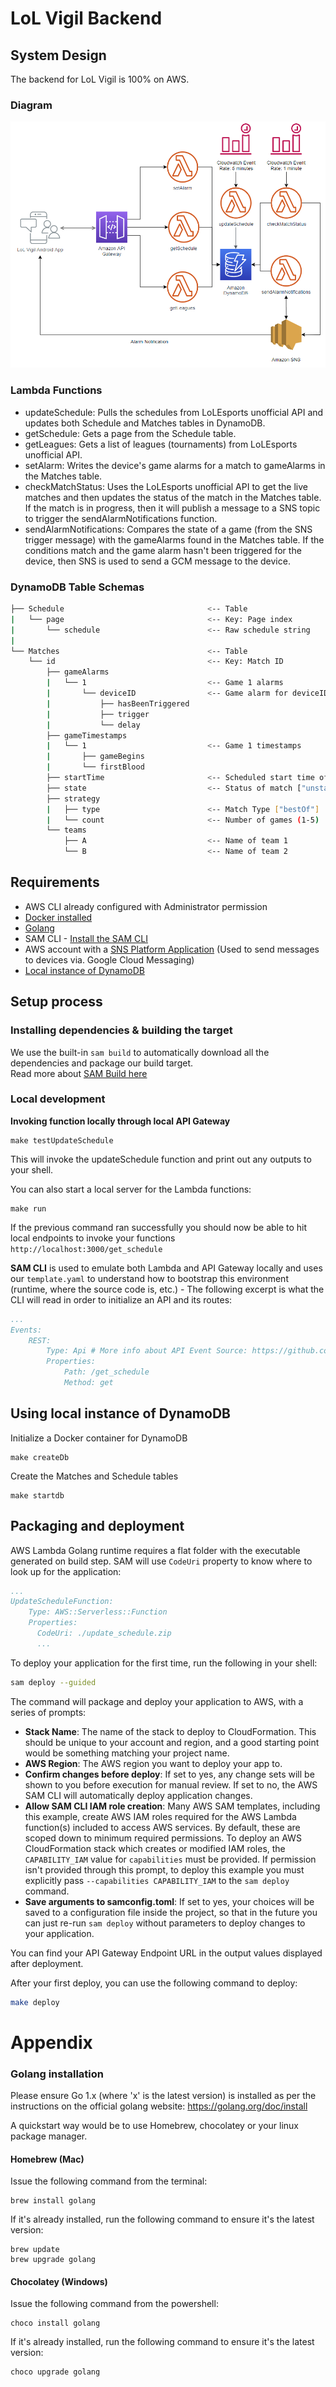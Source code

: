 # LoL Vigil Backend

## System Design
The backend for LoL Vigil is 100% on AWS. 

### Diagram

![System design diagram](assets/system_design.PNG)

### Lambda Functions

- updateSchedule: Pulls the schedules from LoLEsports unofficial API and updates both Schedule and Matches tables in DynamoDB.
- getSchedule: Gets a page from the Schedule table.
- getLeagues: Gets a list of leagues (tournaments) from LoLEsports unofficial API.
- setAlarm: Writes the device's game alarms for a match to gameAlarms in the Matches table.
- checkMatchStatus: Uses the LoLEsports unofficial API to get the live matches and then updates the status of the match in the Matches table. If the match is in progress, then it will publish a message to a SNS topic to trigger the sendAlarmNotifications function.
- sendAlarmNotifications: Compares the state of a game (from the SNS trigger message) with the gameAlarms found in the Matches table. If the conditions match and the game alarm hasn't been triggered for the device, then SNS is used to send a GCM message to the device.

### DynamoDB Table Schemas
```bash
├── Schedule                                <-- Table
|   └── page                                <-- Key: Page index
|       └── schedule                        <-- Raw schedule string
|
└── Matches                                 <-- Table
    └── id                                  <-- Key: Match ID
        ├── gameAlarms                    
        |   └── 1                           <-- Game 1 alarms
        |       └── deviceID                <-- Game alarm for deviceID
        |           ├── hasBeenTriggered 
        |           ├── trigger              
        |           └── delay                 
        ├── gameTimestamps                 
        |   └── 1                           <-- Game 1 timestamps
        |       ├── gameBegins            
        |       └── firstBlood                 
        ├── startTime                       <-- Scheduled start time of match 
        ├── state                           <-- Status of match ["unstarted", "inProgress", "completed"]
        ├── strategy                     
        |   ├── type                        <-- Match Type ["bestOf"]
        |   └── count                       <-- Number of games (1-5)         
        └── teams                        
            ├── A                           <-- Name of team 1
            └── B                           <-- Name of team 2  
```

## Requirements

* AWS CLI already configured with Administrator permission
* [Docker installed](https://www.docker.com/community-edition)
* [Golang](https://golang.org)
* SAM CLI - [Install the SAM CLI](https://docs.aws.amazon.com/serverless-application-model/latest/developerguide/serverless-sam-cli-install.html)
* AWS account with a [SNS Platform Application](https://aws.amazon.com/premiumsupport/knowledge-center/create-android-push-messaging-sns/) (Used to send messages to devices via. Google Cloud Messaging)
* [Local instance of DynamoDB](https://docs.aws.amazon.com/amazondynamodb/latest/developerguide/DynamoDBLocal.DownloadingAndRunning.html) 

## Setup process

### Installing dependencies & building the target 

We use the built-in `sam build` to automatically download all the dependencies and package our build target.   
Read more about [SAM Build here](https://docs.aws.amazon.com/serverless-application-model/latest/developerguide/sam-cli-command-reference-sam-build.html) 

### Local development

**Invoking function locally through local API Gateway**
```shell
make testUpdateSchedule
```
This will invoke the updateSchedule function and print out any outputs to your shell.


You can also start a local server for the Lambda functions:
```shell
make run
```
If the previous command ran successfully you should now be able to hit local endpoints to invoke your functions `http://localhost:3000/get_schedule`

**SAM CLI** is used to emulate both Lambda and API Gateway locally and uses our `template.yaml` to understand how to bootstrap this environment (runtime, where the source code is, etc.) - The following excerpt is what the CLI will read in order to initialize an API and its routes:

```yaml
...
Events:
    REST:
        Type: Api # More info about API Event Source: https://github.com/awslabs/serverless-application-model/blob/master/versions/2016-10-31.md#api
        Properties:
            Path: /get_schedule
            Method: get
```

## Using local instance of DynamoDB

Initialize a Docker container for DynamoDB
```shell
make createDb
```

Create the Matches and Schedule tables
```shell
make startdb
```

## Packaging and deployment

AWS Lambda Golang runtime requires a flat folder with the executable generated on build step. SAM will use `CodeUri` property to know where to look up for the application:

```yaml
...
UpdateScheduleFunction:
    Type: AWS::Serverless::Function
    Properties:
      CodeUri: ./update_schedule.zip
      ...
```

To deploy your application for the first time, run the following in your shell:

```bash
sam deploy --guided
```

The command will package and deploy your application to AWS, with a series of prompts:

* **Stack Name**: The name of the stack to deploy to CloudFormation. This should be unique to your account and region, and a good starting point would be something matching your project name.
* **AWS Region**: The AWS region you want to deploy your app to.
* **Confirm changes before deploy**: If set to yes, any change sets will be shown to you before execution for manual review. If set to no, the AWS SAM CLI will automatically deploy application changes.
* **Allow SAM CLI IAM role creation**: Many AWS SAM templates, including this example, create AWS IAM roles required for the AWS Lambda function(s) included to access AWS services. By default, these are scoped down to minimum required permissions. To deploy an AWS CloudFormation stack which creates or modified IAM roles, the `CAPABILITY_IAM` value for `capabilities` must be provided. If permission isn't provided through this prompt, to deploy this example you must explicitly pass `--capabilities CAPABILITY_IAM` to the `sam deploy` command.
* **Save arguments to samconfig.toml**: If set to yes, your choices will be saved to a configuration file inside the project, so that in the future you can just re-run `sam deploy` without parameters to deploy changes to your application.

You can find your API Gateway Endpoint URL in the output values displayed after deployment.

After your first deploy, you can use the following command to deploy:

```bash
make deploy
```


# Appendix

### Golang installation

Please ensure Go 1.x (where 'x' is the latest version) is installed as per the instructions on the official golang website: https://golang.org/doc/install

A quickstart way would be to use Homebrew, chocolatey or your linux package manager.

#### Homebrew (Mac)

Issue the following command from the terminal:

```shell
brew install golang
```

If it's already installed, run the following command to ensure it's the latest version:

```shell
brew update
brew upgrade golang
```

#### Chocolatey (Windows)

Issue the following command from the powershell:

```shell
choco install golang
```

If it's already installed, run the following command to ensure it's the latest version:

```shell
choco upgrade golang
```

